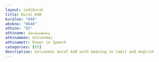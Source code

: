 ```yaml
---
layout: indikural
title: Kural 648
kuralno: "648"
abskno: "0648"
athino: "65"
athiname: சொல்வன்மை
athinameen: Solvanmai
athinametr: Power in Speech
categories: [65]
description: Solvanmai kural 648 with meaning in tamil and english 
---
```


